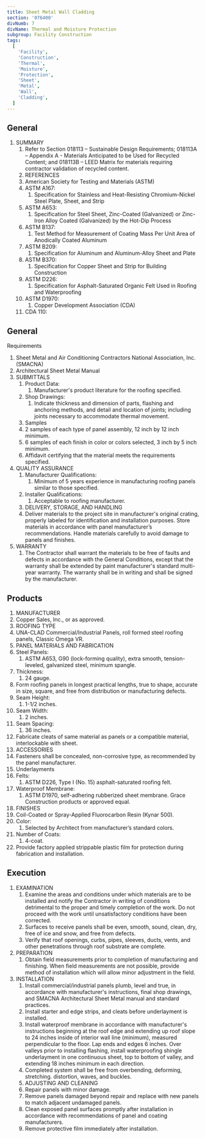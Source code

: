 ```yaml
---
title: Sheet Metal Wall Cladding
section: '076400'
divNumb: 7
divName: Thermal and Moisture Protection
subgroup: Facility Construction
tags:
  [
    'Facility',
    'Construction',
    'Thermal',
    'Moisture',
    'Protection',
    'Sheet',
    'Metal',
    'Wall',
    'Cladding',
  ]
---
```


## General

1. SUMMARY
   1. Refer to Section 018113 – Sustainable Design Requirements; 018113A – Appendix A - Materials Anticipated to be Used for Recycled Content; and 018113B – LEED Matrix for materials requiring contractor validation of recycled content.
   1. REFERENCES
   1. American Society for Testing and Materials (ASTM)
   1. ASTM A167:
      1. Specification for Stainless and Heat-Resisting Chromium-Nickel Steel Plate, Sheet, and Strip
   1. ASTM A653:
      1. Specification for Steel Sheet, Zinc-Coated (Galvanized) or Zinc-Iron Alloy Coated (Galvanized) by the Hot-Dip Process
   1. ASTM B137:
      1. Test Method for Measurement of Coating Mass Per Unit Area of Anodically Coated Aluminum
   1. ASTM B209:
      1. Specification for Aluminum and Aluminum-Alloy Sheet and Plate
   1. ASTM B370:
      1. Specification for Copper Sheet and Strip for Building Construction
   1. ASTM D226:
      1. Specification for Asphalt-Saturated Organic Felt Used in Roofing and Waterproofing
   1. ASTM D1970:
      1. Copper Development Association (CDA)
   1. CDA 110:

## General

Requirements

1.  Sheet Metal and Air Conditioning Contractors National Association, Inc. (SMACNA)
1.  Architectural Sheet Metal Manual
1.  SUBMITTALS
    1.  Product Data:
        1. Manufacturer's product literature for the roofing specified.
    1.  Shop Drawings:
        1. Indicate thickness and dimension of parts, flashing and anchoring methods, and detail and location of joints; including joints necessary to accommodate thermal movement.
    1.  Samples
    1.  2 samples of each type of panel assembly, 12 inch by 12 inch minimum.
    1.  6 samples of each finish in color or colors selected, 3 inch by 5 inch minimum.
    1.  Affidavit certifying that the material meets the requirements specified.
1.  QUALITY ASSURANCE
    1.  Manufacturer Qualifications:
        1. Minimum of 5 years experience in manufacturing roofing panels similar to those specified.
    1.  Installer Qualifications:
        1. Acceptable to roofing manufacturer.
    1.  DELIVERY, STORAGE, AND HANDLING
    1.  Deliver materials to the project site in manufacturer's original crating, properly labeled for identification and installation purposes. Store materials in accordance with panel manufacturer’s recommendations. Handle materials carefully to avoid damage to panels and finishes.
1.  WARRANTY
    1.  The Contractor shall warrant the materials to be free of faults and defects in accordance with the General Conditions, except that the warranty shall be extended by paint manufacturer's standard multi-year warranty. The warranty shall be in writing and shall be signed by the manufacturer.

## Products

1.  MANUFACTURER
1.  Copper Sales, Inc., or as approved.
1.  ROOFING TYPE
1.  UNA-CLAD Commercial/Industrial Panels, roll formed steel roofing panels, Classic Omega VR.
1.  PANEL MATERIALS AND FABRICATION
1.  Steel Panels:
    1. ASTM A653, G90 (lock-forming quality), extra smooth, tension-leveled, galvanized steel, minimum spangle.
1.  Thickness:
    1. 24 gauge.
1.  Form roofing panels in longest practical lengths, true to shape, accurate in size, square, and free from distribution or manufacturing defects.
1.  Seam Height:
    1. 1-1/2 inches.
1.  Seam Width:
    1. 2 inches.
1.  Seam Spacing:
    1. 36 inches.
1.  Fabricate cleats of same material as panels or a compatible material, interlockable with sheet.
1.  ACCESSORIES
1.  Fasteners shall be concealed, non-corrosive type, as recommended by the panel manufacturer.
1.  Underlayments
1.  Felts:
    1. ASTM D226, Type I (No. 15) asphalt-saturated roofing felt.
1.  Waterproof Membrane:
    1. ASTM D1970, self-adhering rubberized sheet membrane. Grace Construction products or approved equal.
1.  FINISHES
1.  Coil-Coated or Spray-Applied Fluorocarbon Resin (Kynar 500).
1.  Color:
    1. Selected by Architect from manufacturer’s standard colors.
1.  Number of Coats:
    1. 4-coat.
1.  Provide factory applied strippable plastic film for protection during fabrication and installation.

## Execution

1. EXAMINATION
   1. Examine the areas and conditions under which materials are to be installed and notify the Contractor in writing of conditions detrimental to the proper and timely completion of the work. Do not proceed with the work until unsatisfactory conditions have been corrected.
   1. Surfaces to receive panels shall be even, smooth, sound, clean, dry, free of ice and snow, and free from defects.
   1. Verify that roof openings, curbs, pipes, sleeves, ducts, vents, and other penetrations through roof substrate are complete.
1. PREPARATION
   1. Obtain field measurements prior to completion of manufacturing and finishing. When field measurements are not possible, provide method of installation which will allow minor adjustment in the field.
1. INSTALLATION
   1. Install commercial/industrial panels plumb, level and true, in accordance with manufacturer's instructions, final shop drawings, and SMACNA Architectural Sheet Metal manual and standard practices.
   1. Install starter and edge strips, and cleats before underlayment is installed.
   1. Install waterproof membrane in accordance with manufacturer's instructions beginning at the roof edge and extending up roof slope to 24 inches inside of interior wall line (minimum), measured perpendicular to the floor. Lap ends and edges 6 inches. Over valleys prior to installing flashing, install waterproofing shingle underlayment in one continuous sheet, top to bottom of valley, and extending 18 inches minimum in each direction.
   1. Completed system shall be free from overbending, deforming, stretching. distortion, waves, and buckles.
   1. ADJUSTING AND CLEANING
   1. Repair panels with minor damage.
   1. Remove panels damaged beyond repair and replace with new panels to match adjacent undamaged panels.
   1. Clean exposed panel surfaces promptly after installation in accordance with recommendations of panel and coating manufacturers.
   1. Remove protective film immediately after installation.
